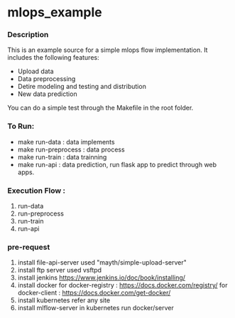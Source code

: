 # mlops_example

### Description
This is an example source for a simple mlops flow implementation.
It includes the following features:
- Upload data
- Data preprocessing
- Detire modeling and testing and distribution
- New data prediction

You can do a simple test through the Makefile in the root folder.

### To Run:

- make run-data       : data implements
- make run-preprocess : data process
- make run-train      : data trainning
- make run-api        : data prediction, run flask app to predict through web apps.


### Execution Flow :

1) run-data
2) run-preprocess
3) run-train
4) run-api


### pre-request
1) install file-api-server
  used "mayth/simple-upload-server"  
2) install ftp server
  used vsftpd
3) install jenkins
  https://www.jenkins.io/doc/book/installing/
4) install docker 
  for docker-registry : https://docs.docker.com/registry/
  for docker-client : https://docs.docker.com/get-docker/
5) install kubernetes
  refer any site
6) install mlflow-server in kubernetes
  run docker/server
